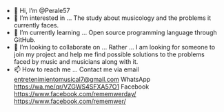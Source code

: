 - 👋 Hi, I’m @Perale57
- 👀 I’m interested in ... The study about musicology and the problems it currently faces.
- 🌱 I’m currently learning ... Open source programming language through GitHub.
- 💞️ I’m looking to collaborate on ... Rather ... I am looking for someone to join my project and help me find possible solutions to the problems faced by music and musicians along with it. 
- 📫 How to reach me ... Contact me via email entretenimientomusical7@gmail.com 
WhatsApp https://wa.me/qr/VZGWS4SFXA57O1 
Facebook https://www.facebook.com/rememwerday/
https://www.facebook.com/rememwer/





<!---
Perale57/Perale57 is a ✨ special ✨ repository because its `README.md` (this file) appears on your GitHub profile.
You can click the Preview link to take a look at your changes.
--->
